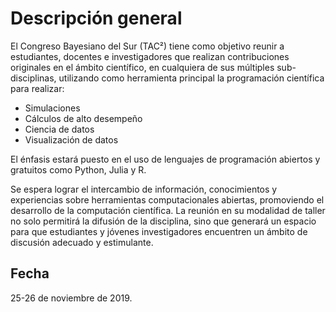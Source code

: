 # Descripción general

El Congreso Bayesiano del Sur (TAC²) tiene como objetivo reunir a estudiantes, docentes e investigadores que realizan contribuciones originales en el ámbito científico, en cualquiera de sus múltiples sub-disciplinas, utilizando como herramienta principal la programación científica para  realizar:

* Simulaciones
* Cálculos de alto desempeño
* Ciencia de datos
* Visualización de datos

El énfasis estará puesto en el uso de lenguajes de programación abiertos y gratuitos como Python, Julia y R.

Se espera lograr el intercambio de información, conocimientos y experiencias sobre herramientas computacionales abiertas, promoviendo  el desarrollo de la computación científica. La reunión en su modalidad de taller no solo permitirá la difusión de la disciplina, sino que generará un espacio para que estudiantes y jóvenes investigadores encuentren un ámbito de discusión adecuado y estimulante.


## Fecha
25-26 de noviembre de 2019.
